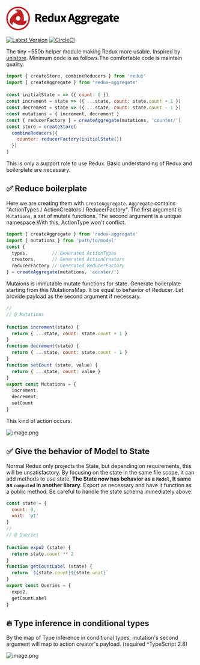 <p style='max-width: 300px;'>
<img src='./logo.svg' alt='redux-aggregate' />
</p>

[![Latest Version](https://img.shields.io/badge/npm-redux_aggregate-C12127.svg)](https://www.npmjs.com/package/redux-aggregate)
[![CircleCI](https://circleci.com/gh/takefumi-yoshii/redux-aggregate.svg?style=svg)](https://circleci.com/gh/takefumi-yoshii/redux-aggregate)

The tiny ~550b helper module making Redux more usable.
Inspired by [unistore](https://github.com/developit/unistore).
Minimum code is as follows.The comfortable code is maintain quality.  

```javascript
import { createStore, combineReducers } from 'redux'
import { createAggregate } from 'redux-aggregate'

const initialState = => ({ count: 0 })
const increment = state => ({ ...state, count: state.count + 1 })
const decrement = state => ({ ...state, count: state.count - 1 })
const mutations = { increment, decrement }
const { reducerFactory } = createAggregate(mutations, 'counter/')
const store = createStore(
  combineReducers({
    counter: reducerFactory(initialState())
  })
)
```

This is only a support role to use Redux.
Basic understanding of Redux and boilerplate are necessary.

## ✅ Reduce boilerplate

Here we are creating them with `createAggregate`.
`Aggregate` contains "ActionTypes / ActionCreators / ReducerFactory".
The first argument is `Mutations`, a set of mutate functions.
The second argument is a unique namespace.With this, ActionType won't conflict.

```javascript
import { createAggregate } from 'redux-aggregate'
import { mutations } from 'path/to/model'
const {
  types,         // Generated ActionTypes
  creators,      // Generated ActionCreators
  reducerFactory // Generated ReducerFactory
} = createAggregate(mutations, 'counter/')
```

Mutaions is immutable mutate functions for state.
Generate boilerplate starting from this MutationsMap.
It be equal to behavior of Reducer.
Let provide payload as the second argument if necessary.

```javascript
//
// @ Mutations

function increment(state) {
  return { ...state, count: state.count + 1 }
}
function decrement(state) {
  return { ...state, count: state.count - 1 }
}
function setCount (state, value) {
  return { ...state, count: value }
}
export const Mutations = {
  increment,
  decrement,
  setCount
}
```
This kind of action occurs.

![image.png](https://user-images.githubusercontent.com/22139818/37502814-59e06558-2918-11e8-93b8-3033f729fbf5.png)


## ✅ Give the behavior of Model to State

Normal Redux only projects the State, but depending on requirements, this will be unsatisfactory.
By focusing on the state in the same file scope, it can add methods to use state.
**The State now has behavior as a `Model`, It same as `computed` in another library.**
Export as necessary and have it function as a public method.
Be careful to handle the state schema immediately above.

```javascript
const state = {
  count: 0,
  unit: 'pt'
}
//
// @ Queries

function expo2 (state) {
  return state.count ** 2
}
function getCountLabel (state) {
  return `${state.count}${state.unit}`
}
export const Queries = {
  expo2,
  getCountLabel
}

```

## 🔥 Type inference in conditional types

By the map of Type inference in conditional types, 
mutation's second argument will map to action creator's payload.
(required ^TypeScript 2.8)

![image.png](https://user-images.githubusercontent.com/22139818/41963075-a5b09a9c-7a31-11e8-8452-868258768fee.png)
